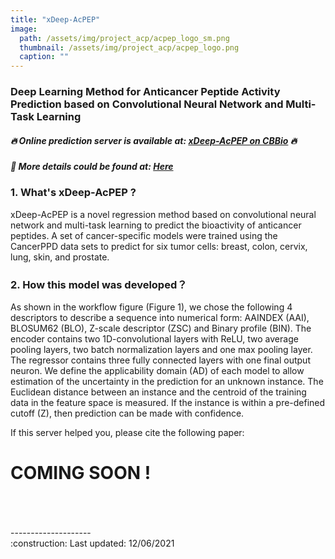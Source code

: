 ```yaml
---
title: "xDeep-AcPEP"
image: 
  path: /assets/img/project_acp/acpep_logo_sm.png     
  thumbnail: /assets/img/project_acp/acpep_logo.png   
  caption: ""
---
```


### Deep Learning Method for Anticancer Peptide Activity Prediction based on Convolutional Neural Network and Multi-Task Learning

##### :fire: Online prediction server is available at: [xDeep-AcPEP on CBBio](https://cbbio.online/BESTox/) :fire:
##### :beginner: More details could be found at: [Here](https://cbbio.online/BESTox/?action=datamethod)

### 1. What's xDeep-AcPEP ?
<p class=\"text-justify\">xDeep-AcPEP is a novel regression method based on convolutional neural network and multi-task learning to predict the bioactivity of anticancer peptides. A set of cancer-specific models were trained using the CancerPPD data sets to predict for six tumor cells: breast, colon, cervix, lung, skin, and prostate.</p>

### 2. How this model was developed？
<p class=\"text-justify\">As shown in the workflow figure (Figure 1), we chose the following 4 descriptors to describe a sequence into numerical form: AAINDEX (AAI), BLOSUM62 (BLO), Z-scale descriptor (ZSC) and Binary profile (BIN). The encoder contains two 1D-convolutional layers with ReLU, two average pooling layers, two batch normalization layers and one max pooling layer. The regressor contains three fully connected layers with one final output neuron. We define the applicability domain (AD) of each model to allow estimation of the uncertainty in the prediction for an unknown instance. The Euclidean distance between an instance and the centroid of the training data in the feature space is measured. If the instance is within a pre-defined cutoff (Z), then prediction can be made with confidence.</p>

If this server helped you, please cite the following paper:
# COMING SOON !
<br/>
<br/>
<br/>
--------------------<br/>
:construction: Last updated: 12/06/2021
